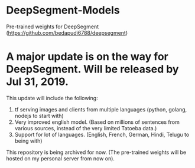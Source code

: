 # DeepSegment-Models
Pre-trained weights for DeepSegment (https://github.com/bedapudi6788/deepsegment)

# A major update is on the way for DeepSegment. Will be released by Jul 31, 2019.

This update will include the following:

1. tf serving images and clients from multiple languages (python, golang, nodejs to start with)
2. Very improved english model. (Based on millions of sentences from various sources, instead of the very limited Tatoeba data.)
3. Support for lot of languages. (English, French, German, Hindi, Telugu to being with)

This repository is being archived for now. (The pre-trained weights will be hosted on my personal server from now on).
